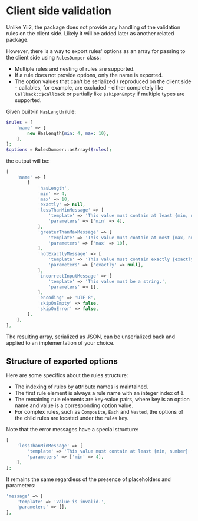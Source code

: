 # Client side validation

Unlike Yii2, the package does not provide any handling of the validation rules on the client side. Likely it will be 
added later as another related package. 

However, there is a way to export rules' options as an array for passing to the client side using 
`RulesDumper` class:

- Multiple rules and nesting of rules are supported.
- If a rule does not provide options, only the name is exported.
- The option values that can't be serialized / reproduced on the client side - callables, for example, are excluded - 
either completely like `Callback::$callback` or partially like `$skipOnEmpty` if multiple types are supported.

Given built-in `HasLength` rule:

```php
$rules = [  
    'name' => [  
        new HasLength(min: 4, max: 10),  
    ],  
];  
$options = RulesDumper::asArray($rules);
```

the output will be:

```php
[  
    'name' => [  
        [  
            'hasLength',  
            'min' => 4,  
            'max' => 10,  
            'exactly' => null,  
            'lessThanMinMessage' => [  
                'template' => 'This value must contain at least {min, number} {min, plural, one{character} other{characters}}.',  
                'parameters' => ['min' => 4],  
            ],  
            'greaterThanMaxMessage' => [  
                'template' => 'This value must contain at most {max, number} {max, plural, one{character} other{characters}}.',  
                'parameters' => ['max' => 10],  
            ],  
            'notExactlyMessage' => [  
                'template' => 'This value must contain exactly {exactly, number} {exactly, plural, one{character} other{characters}}.',  
                'parameters' => ['exactly' => null],  
            ],  
            'incorrectInputMessage' => [  
                'template' => 'This value must be a string.',  
                'parameters' => [],  
            ],  
            'encoding' => 'UTF-8',  
            'skipOnEmpty' => false,  
            'skipOnError' => false,  
        ],
    ],  
],
```

The resulting array, serialized as JSON, can be unserialized back and applied to an implementation of your choice.

## Structure of exported options

Here are some specifics about the rules structure:

- The indexing of rules by attribute names is maintained.
- The first rule element is always a rule name with an integer index of `0`.
- The remaining rule elements are key-value pairs, where key is an option name and value is a corresponding option value.
- For complex rules, such as `Composite`, `Each` and `Nested`, the options of the child rules are located under
  the `rules` key.

Note that the error messages have a special structure:

```php
[
    'lessThanMinMessage' => [  
        'template' => 'This value must contain at least {min, number} {min, plural, one{character} other{characters}}.',  
        'parameters' => ['min' => 4],  
    ],
];
```

It remains the same regardless of the presence of placeholders and parameters:

```php
'message' => [
    'template' => 'Value is invalid.',
    'parameters' => [],
],
```
